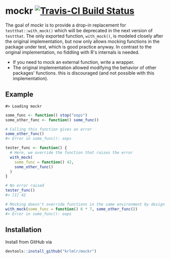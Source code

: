 <!-- README.md is generated from README.Rmd. Please edit that file -->
mockr [![Travis-CI Build Status](https://travis-ci.org/krlmlr/mockr.svg?branch=master)](https://travis-ci.org/krlmlr/mockr)
===========================================================================================================================

The goal of mockr is to provide a drop-in replacement for `testthat::with_mock()` which will be deprecated in the next version of `testthat`. The only exported function, `with_mock()`, is modeled closely after the original implementation, but now only allows mocking functions in the package under test, which is good practice anyway. In contrast to the original implementation, no fiddling with R's internals is needed.

-   If you need to mock an external function, write a wrapper.
-   The original implementation allowed modifying the behavior of other packages' functions. this is discouraged (and not possible with this implementation).

Example
-------

    #> Loading mockr

``` r
some_func <- function() stop("oops")
some_other_func <- function() some_func()

# Calling this function gives an error
some_other_func()
#> Error in some_func(): oops

tester_func <- function() {
  # Here, we override the function that raises the error
  with_mock(
    some_func = function() 42,
    some_other_func()
  )
}

# No error raised
tester_func()
#> [1] 42

# Mocking doesn't override functions in the same environment by design
with_mock(some_func = function() 6 * 7, some_other_func())
#> Error in some_func(): oops
```

Installation
------------

Install from GitHub via

``` r
devtools::install_github("krlmlr/mockr")
```
